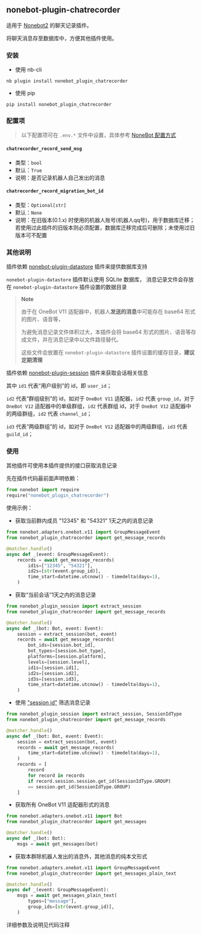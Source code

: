 ## nonebot-plugin-chatrecorder

适用于 [Nonebot2](https://github.com/nonebot/nonebot2) 的聊天记录插件。

将聊天消息存至数据库中，方便其他插件使用。

### 安装

- 使用 nb-cli

```shell
nb plugin install nonebot_plugin_chatrecorder
```

- 使用 pip

```shell
pip install nonebot_plugin_chatrecorder
```

### 配置项

> 以下配置项可在 `.env.*` 文件中设置，具体参考 [NoneBot 配置方式](https://v2.nonebot.dev/docs/tutorial/configuration#%E9%85%8D%E7%BD%AE%E6%96%B9%E5%BC%8F)

#### `chatrecorder_record_send_msg`
 - 类型：`bool`
 - 默认：`True`
 - 说明：是否记录机器人自己发出的消息

#### `chatrecorder_record_migration_bot_id`
 - 类型：`Optional[str]`
 - 默认：`None`
 - 说明：在旧版本(0.1.x) 时使用的机器人账号(机器人qq号)，用于数据库迁移；若使用过此插件的旧版本则必须配置，数据库迁移完成后可删除；未使用过旧版本可不配置


### 其他说明

插件依赖 [nonebot-plugin-datastore](https://github.com/he0119/nonebot-plugin-datastore) 插件来提供数据库支持

`nonebot-plugin-datastore` 插件默认使用 SQLite 数据库，
消息记录文件会存放在 `nonebot-plugin-datastore` 插件设置的数据目录

> **Note**
> 
> 由于在 OneBot V11 适配器中，机器人**发送的消息**中可能存在 base64 形式的图片、语音等，
> 
> 为避免消息记录文件体积过大，本插件会将 base64 形式的图片、语音等存成文件，并在消息记录中以文件路径替代。
> 
> 这些文件会放置在 `nonebot-plugin-datastore` 插件设置的缓存目录，**建议定期清理**


插件依赖 [nonebot-plugin-session](https://github.com/noneplugin/nonebot-plugin-session) 插件来获取会话相关信息

其中 `id1` 代表“用户级别”的 id，即 `user_id`；

`id2` 代表“群组级别”的 id，如对于 `OneBot V11` 适配器，`id2` 代表 `group_id`，对于 `OneBot V12` 适配器中的单级群组，`id2` 代表群组 id，对于 `OneBot V12` 适配器中的两级群组，`id2` 代表 `channel_id`；

`id3` 代表“两级群组”的 id，如对于 `OneBot V12` 适配器中的两级群组，`id3` 代表 `guild_id`；


### 使用

其他插件可使用本插件提供的接口获取消息记录

先在插件代码最前面声明依赖：
```python
from nonebot import require
require("nonebot_plugin_chatrecorder")
```

使用示例：

 - 获取当前群内成员 "12345" 和 "54321" 1天之内的消息记录

```python
from nonebot.adapters.onebot.v11 import GroupMessageEvent
from nonebot_plugin_chatrecorder import get_message_records

@matcher.handle()
async def _(event: GroupMessageEvent):
    records = await get_message_records(
        id1s=["12345", "54321"],
        id2s=[str(event.group_id)],
        time_start=datetime.utcnow() - timedelta(days=1),
    )
```


 - 获取“当前会话”1天之内的消息记录

```python
from nonebot_plugin_session import extract_session
from nonebot_plugin_chatrecorder import get_message_records

@matcher.handle()
async def _(bot: Bot, event: Event):
    session = extract_session(bot, event)
    records = await get_message_records(
        bot_ids=[session.bot_id],
        bot_types=[session.bot_type],
        platforms=[session.platform],
        levels=[session.level],
        id1s=[session.id1],
        id2s=[session.id2],
        id3s=[session.id3],
        time_start=datetime.utcnow() - timedelta(days=1),
    )
```


 - 使用 ["session id"](https://github.com/noneplugin/nonebot-plugin-session) 筛选消息记录

```python
from nonebot_plugin_session import extract_session, SessionIdType
from nonebot_plugin_chatrecorder import get_message_records

@matcher.handle()
async def _(bot: Bot, event: Event):
    session = extract_session(bot, event)
    records = await get_message_records(
        time_start=datetime.utcnow() - timedelta(days=1),
    )
    records = [
        record
        for record in records
        if record.session.session.get_id(SessionIdType.GROUP)
        == session.get_id(SessionIdType.GROUP)
    ]
```


 - 获取所有 OneBot V11 适配器形式的消息

```python
from nonebot.adapters.onebot.v11 import Bot
from nonebot_plugin_chatrecorder import get_messages

@matcher.handle()
async def _(bot: Bot):
    msgs = await get_messages(bot)
```


 - 获取本群除机器人发出的消息外，其他消息的纯本文形式

```python
from nonebot.adapters.onebot.v11 import GroupMessageEvent
from nonebot_plugin_chatrecorder import get_messages_plain_text

@matcher.handle()
async def _(event: GroupMessageEvent):
    msgs = await get_messages_plain_text(
        types=["message"],
        group_ids=[str(event.group_id)],
    )
```

详细参数及说明见代码注释
